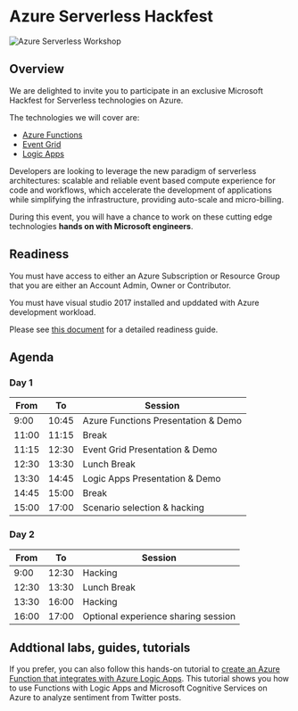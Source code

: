 # Azure Serverless Hackfest

![Azure Serverless Workshop](workshop.png "Azure Serverless Workshop")

## Overview

We are delighted to invite you to participate in an exclusive Microsoft Hackfest for Serverless technologies on Azure.

The technologies we will cover are:
* [Azure Functions](https://azure.microsoft.com/en-us/services/functions/)
* [Event Grid](https://azure.microsoft.com/en-us/services/event-grid/)
* [Logic Apps](https://azure.microsoft.com/en-us/services/logic-apps/)

Developers are looking to leverage the new paradigm of serverless architectures: scalable and reliable event based compute experience for code and workflows, which accelerate the development of applications while simplifying the infrastructure, providing auto-scale and micro-billing.

During this event, you will have a chance to work on these cutting edge technologies **hands on with Microsoft engineers**.

## Readiness

You must have access to either an Azure Subscription or Resource Group that you are either an Account Admin, Owner or Contributor.

You must have visual studio 2017 installed and upddated with Azure development workload.

Please see [this document](https://github.com/emrekenci/serverless_hackfest/blob/master/CSE%20Hackfest%20Preparation.docx) for a detailed readiness guide.

## Agenda

### Day 1

| From     | To       | Session                                     |
|----------|----------|---------------------------------------------|
| 9:00     | 10:45    | Azure Functions Presentation & Demo         |
| 11:00    | 11:15    | Break                                       |
| 11:15    | 12:30    | Event Grid Presentation & Demo              |
| 12:30    | 13:30    | Lunch Break                                 |
| 13:30    | 14:45    | Logic Apps Presentation & Demo              |
| 14:45    | 15:00    | Break                                       |
| 15:00    | 17:00    | Scenario selection & hacking                |

### Day 2

| From     | To       | Session                                     |
|----------|----------|---------------------------------------------|
| 9:00     | 12:30    | Hacking                                     |
| 12:30    | 13:30    | Lunch Break                                 |
| 13:30    | 16:00    | Hacking                                     |
| 16:00    | 17:00    | Optional experience sharing session         |

## Addtional labs, guides, tutorials

If you prefer, you can also follow this hands-on tutorial to [create an Azure Function that integrates with Azure Logic Apps](https://docs.microsoft.com/en-us/azure/azure-functions/functions-twitter-email). This tutorial shows you how to use Functions with Logic Apps and Microsoft Cognitive Services on Azure to analyze sentiment from Twitter posts.
